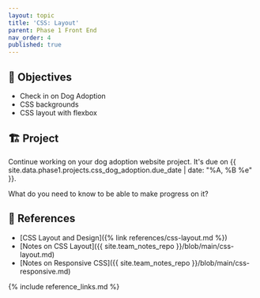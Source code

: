 ```yaml
---
layout: topic
title: 'CSS: Layout'
parent: Phase 1 Front End
nav_order: 4
published: true
---
```


## 🎯 Objectives

- Check in on Dog Adoption
- CSS backgrounds
- CSS layout with flexbox

## 🏗️ Project

Continue working on your dog adoption website project. It's due on {{ site.data.phase1.projects.css_dog_adoption.due_date | date: "%A, %B %e" }}.

What do you need to know to be able to make progress on it?

## 🔖 References

- [CSS Layout and Design]({% link references/css-layout.md %})
- [Notes on CSS Layout]({{ site.team_notes_repo }}/blob/main/css-layout.md)
- [Notes on Responsive CSS]({{ site.team_notes_repo }}/blob/main/css-responsive.md)

{% include reference_links.md %}
